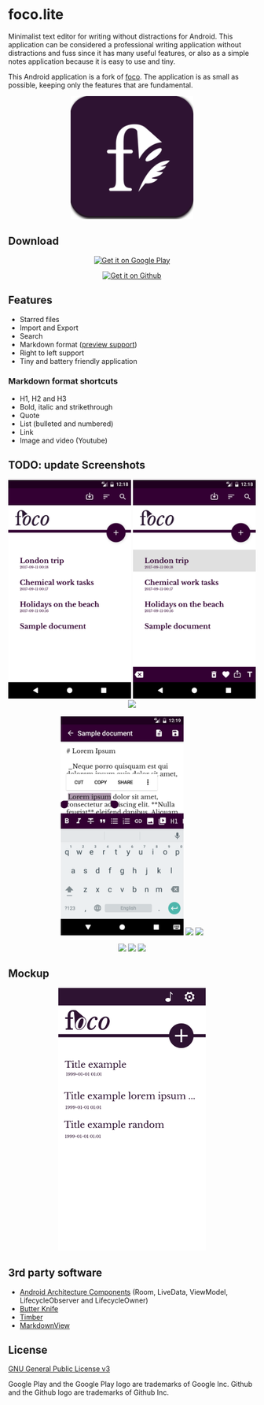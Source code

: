 # foco.lite

Minimalist text editor for writing without distractions for Android. This application can be considered a professional writing application without distractions and fuss since it has many useful features, or also as a simple notes application because it is easy to use and tiny.

This Android application is a fork of [foco](https://github.com/nfdz/foco). The application is as small as possible, keeping only the features that are fundamental.

<p align="center">
  <img src="dev/icon.png?raw=true" width="250" alt="App Icon"/>
</p>

## Download

<p align="center"><a href="https://play.google.com/store/apps/details?id=io.github.nfdz.foco">
  <img width="250" src="https://play.google.com/intl/en_us/badges/images/generic/en_badge_web_generic.png?raw=true" alt="Get it on Google Play"/>
</a></p>
<p align="center"><a href="https://github.com/nfdz/foco/releases">
  <img width="250" src="dev/githubBadge.png?raw=true" alt="Get it on Github"/>
</a></p>


## Features

* Starred files
* Import and Export
* Search
* Markdown format ([preview support](https://github.com/tiagohm/MarkdownView#support))
* Right to left support
* Tiny and battery friendly application

### Markdown format shortcuts
* H1, H2 and H3
* Bold, italic and strikethrough
* Quote
* List (bulleted and numbered)
* Link
* Image and video (Youtube)

## TODO: update Screenshots

<p align="center">
  <img src="screenshots/1_main.png?raw=true" width="250""/>
  <img src="screenshots/2_main.png?raw=true" width="250"/>
  <img src="screenshots/3_edit_cover.png?raw=true" width="250"/>
</p>
<p align="center">
  <img src="screenshots/4_edit_document.png?raw=true" width="250"/>
  <img src="screenshots/5_edit_document.png?raw=true" width="250"/>
  <img src="screenshots/6_preview_document.png?raw=true" width="250"/>
</p>
<p align="center">
  <img src="screenshots/7_preview_document_video.png?raw=true" width="250"/>
  <img src="screenshots/8_music_player.png?raw=true" width="250"/>
  <img src="screenshots/9_music_player_notification.png?raw=true" width="250"/>
</p>

## Mockup

<p align="center">
  <img src="dev/mockup.png?raw=true" width="300" alt="App Mockup"/>
</p>

## 3rd party software

* [Android Architecture Components](https://developer.android.com/topic/libraries/architecture/index.html) (Room, LiveData, ViewModel, LifecycleObserver and LifecycleOwner)
* [Butter Knife](http://jakewharton.github.io/butterknife/)
* [Timber](https://github.com/JakeWharton/timber)
* [MarkdownView](https://github.com/tiagohm/MarkdownView)

## License

[GNU General Public License v3](https://www.gnu.org/licenses/gpl-3.0.en.html "GNU General Public License v3")

Google Play and the Google Play logo are trademarks of Google Inc.
Github and the Github logo are trademarks of Github Inc.

